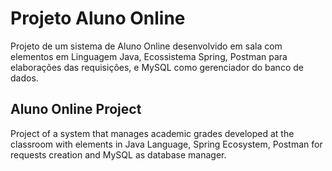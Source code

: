 # Projeto Aluno Online
Projeto de um sistema de Aluno Online desenvolvido em sala com elementos em Linguagem Java, Ecossistema Spring, Postman para elaborações das requisições, e MySQL como gerenciador do banco de dados.

## Aluno Online Project
Project of a system that manages academic grades developed at the classroom with elements in Java Language, Spring Ecosystem, Postman for requests creation and MySQL as database manager.

